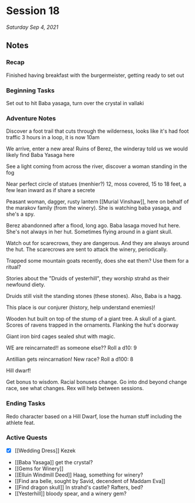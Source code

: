 # Session 18

_Saturday Sep 4, 2021_

## Notes

### Recap

Finished having breakfast with the burgermeister, getting ready to set out

### Beginning Tasks

Set out to hit Baba yasaga, turn over the crystal in vallaki

### Adventure Notes

Discover a foot trail that cuts through the wilderness, looks like it's had foot traffic
3 hours in a loop, it is now 10am

We arrive, enter a new area! Ruins of Berez, the winderay told us we would likely find Baba Yasaga here

See a light coming from across the river, discover a woman standing in the fog

Near perfect circle of statues (menhier?) 12, moss covered, 15 to 18 feet, a few lean inward as if share a secrete

Peasant woman, dagger, rusty lantern [[Murial Vinshaw]], here on behalf of the marakov family (from the winery). She is watching baba yasaga, and she's a spy.

Berez abandonned after a flood, long ago. Baba lasaga moved hut here. She's not always in her hut. Sometimes flying around in a giant skull.

Watch out for scarecrows, they are dangerous. And they are always around the hut. The scarecrows are sent to attack the winery, periodically.

Trapped some mountain goats recently, does she eat them? Use them for a ritual?

Stories about the "Druids of yesterhill", they worship strahd as their newfound diety.

Druids still visit the standing stones (these stones). Also, Baba is a hagg.

This place is our conjurer (history, help understand enemies)!

Wooden hut built on top of the stump of a giant tree. A skull of a giant. Scores of ravens trapped in the ornaments. Flanking the hut's doorway

Giant iron bird cages sealed shut with magic.

WE are reincarnated!! as someone else?? Roll a d10: 9

Antillian gets reincarnation! New race? Roll a d100: 8

Hill dwarf!

Get bonus to wisdom. Racial bonuses change. Go into dnd beyond change race, see what changes. Rex will help between sessions.

### Ending Tasks

Redo character based on a Hill Dwarf, lose the human stuff including the athlete feat.

### Active Quests

- [x] [[Wedding Dress]] Kezek
- [[Baba Yasaga]] get the crystal?
- [[Gems for Winery]]
- [[Elluin Windmill Deed]] Haag, something for winery?
- [[Find ara belle, sought by Savid, decendent of Maddam Eva]]
- [[Find dragon skull]] In strahd's castle? Rafters, bed?
- [[Yesterhill]] bloody spear, and a winery gem?